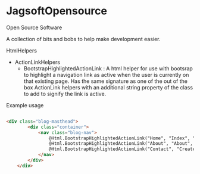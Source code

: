JagsoftOpensource
=================

Open Source Software


A collection of bits and bobs to help make development easier.

HtmlHelpers
- ActionLinkHelpers
  - BootstrapHighlightedActionLink : A html helper for use with bootsrap to   highlight a navigation link as active when the user is currently on that existing page. Has the same signature as one of the out of the box ActionLink helpers with an additional string property of the class to add to signify the link is active.

Example usage

```html

<div class="blog-masthead">
        <div class="container">
            <nav class="blog-nav">
                @Html.BootstrapHighlightedActionLink("Home", "Index", "Home", null, new Dictionary<string, object> { { "class", "blog-nav-item" } }, "active")
                @Html.BootstrapHighlightedActionLink("About", "About", "Home", null, new Dictionary<string, object> { { "class", "blog-nav-item" } }, "active")
                @Html.BootstrapHighlightedActionLink("Contact", "Create", "Contact", null, new Dictionary<string, object> { { "class", "blog-nav-item" } }, "active")
            </nav>
        </div>
    </div>
  
```
